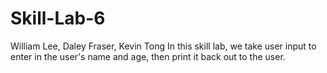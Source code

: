 # Skill-Lab-6
William Lee, Daley Fraser, Kevin Tong
In this skill lab, we take user input to enter in the user's name and age, then print it back out to the user.
